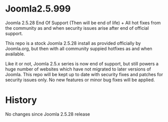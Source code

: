 Joomla2.5.999
=============

Joomla 2.5.28 End Of Support (Then will be end of life) + All hot fixes from the community as and when security issues arise after end of official support.

This repo is a stock Joomla 2.5.28 install as provided officially by Joomla.org, but then with all community suppied hotfixes as and when available.

Like it or not, Joomla 2.5.x series is now end of support, but still powers a huge number of websites which have not migrated to later versions of Joomla. This repo will be kept up to date with security fixes and patches for security issues only. No new features or minor bug fixes will be applied.


History
=============
No changes since Joomla 2.5.28 release
